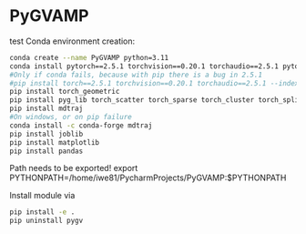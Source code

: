 # PyGVAMP
test
Conda environment creation:
```bash
conda create --name PyGVAMP python=3.11
conda install pytorch==2.5.1 torchvision==0.20.1 torchaudio==2.5.1 pytorch-cuda=12.4 -c pytorch -c nvidia
#Only if conda fails, because with pip there is a bug in 2.5.1
#pip install torch==2.5.1 torchvision==0.20.1 torchaudio==2.5.1 --index-url https://download.pytorch.org/whl/cu124
pip install torch_geometric
pip install pyg_lib torch_scatter torch_sparse torch_cluster torch_spline_conv -f https://data.pyg.org/whl/torch-2.5.0+cu124.html
pip install mdtraj
#On windows, or on pip failure
conda install -c conda-forge mdtraj
pip install joblib
pip install matplotlib
pip install pandas
```
Path needs to be exported!
export PYTHONPATH=/home/iwe81/PycharmProjects/PyGVAMP:$PYTHONPATH

Install module via
```bash
pip install -e .
pip uninstall pygv
```
